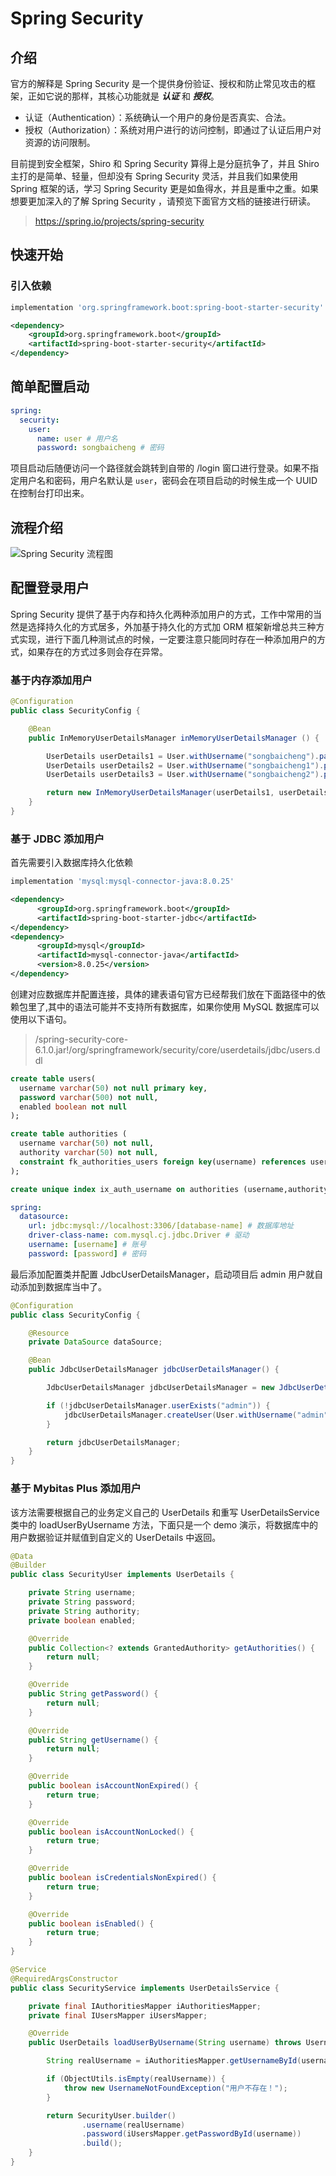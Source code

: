 # Spring Security
## 介绍
官方的解释是 Spring Security 是一个提供身份验证、授权和防止常见攻击的框架，正如它说的那样，其核心功能就是 **_认证_** 和 **_授权_**。

- 认证（Authentication）：系统确认一个用户的身份是否真实、合法。
- 授权（Authorization）：系统对用户进行的访问控制，即通过了认证后用户对资源的访问限制。

目前提到安全框架，Shiro 和 Spring Security 算得上是分庭抗争了，并且 Shiro 主打的是简单、轻量，但却没有 Spring Security 灵活，并且我们如果使用 Spring 框架的话，学习 Spring Security 更是如鱼得水，并且是重中之重。如果想要更加深入的了解 Spring Security ，请预览下面官方文档的链接进行研读。

> https://spring.io/projects/spring-security

## 快速开始
### 引入依赖
```gradle
implementation 'org.springframework.boot:spring-boot-starter-security'
```
```xml
<dependency>
    <groupId>org.springframework.boot</groupId>
    <artifactId>spring-boot-starter-security</artifactId>
</dependency>
```

## 简单配置启动

```yml
spring:
  security:
    user:
      name: user # 用户名
      password: songbaicheng # 密码
```

项目启动后随便访问一个路径就会跳转到自带的 /login 窗口进行登录。如果不指定用户名和密码，用户名默认是 ```user```，密码会在项目启动的时候生成一个 UUID 在控制台打印出来。


## 流程介绍

![Spring Security 流程图](/assets/images/study/backend/java/spring-boot/spring-security/spring-security-process.png "Spring Security 流程图")

## 配置登录用户
Spring Security 提供了基于内存和持久化两种添加用户的方式，工作中常用的当然是选择持久化的方式居多，外加基于持久化的方式加 ORM 框架新增总共三种方式实现，进行下面几种测试点的时候，一定要注意只能同时存在一种添加用户的方式，如果存在的方式过多则会存在异常。

### 基于内存添加用户

```java
@Configuration
public class SecurityConfig {

    @Bean
    public InMemoryUserDetailsManager inMemoryUserDetailsManager () {

        UserDetails userDetails1 = User.withUsername("songbaicheng").password("{noop}songbaicheng").roles("role1").build();
        UserDetails userDetails2 = User.withUsername("songbaicheng1").password("{noop}songbaicheng").roles("role2").build();
        UserDetails userDetails3 = User.withUsername("songbaicheng2").password("{noop}songbaicheng").roles("role3").build();

        return new InMemoryUserDetailsManager(userDetails1, userDetails2, userDetails3);
    }
}
```

### 基于 JDBC 添加用户
首先需要引入数据库持久化依赖
```gradle
implementation 'mysql:mysql-connector-java:8.0.25'
```

```xml
<dependency>
      <groupId>org.springframework.boot</groupId>
      <artifactId>spring-boot-starter-jdbc</artifactId>
</dependency>
<dependency>
      <groupId>mysql</groupId>
      <artifactId>mysql-connector-java</artifactId>
      <version>8.0.25</version>
</dependency>
```
创建对应数据库并配置连接，具体的建表语句官方已经帮我们放在下面路径中的依赖包里了,其中的语法可能并不支持所有数据库，如果你使用 MySQL 数据库可以使用以下语句。
> /spring-security-core-6.1.0.jar!/org/springframework/security/core/userdetails/jdbc/users.ddl

```sql
create table users(
  username varchar(50) not null primary key,
  password varchar(500) not null,
  enabled boolean not null
);

create table authorities (
  username varchar(50) not null,
  authority varchar(50) not null,
  constraint fk_authorities_users foreign key(username) references users(username)
);

create unique index ix_auth_username on authorities (username,authority);
```

```yml
spring:
  datasource:
    url: jdbc:mysql://localhost:3306/[database-name] # 数据库地址
    driver-class-name: com.mysql.cj.jdbc.Driver # 驱动
    username: [username] # 账号
    password: [password] # 密码
```
最后添加配置类并配置 JdbcUserDetailsManager，启动项目后 admin 用户就自动添加到数据库当中了。

```java
@Configuration
public class SecurityConfig {

    @Resource
    private DataSource dataSource;

    @Bean
    public JdbcUserDetailsManager jdbcUserDetailsManager() {

        JdbcUserDetailsManager jdbcUserDetailsManager = new JdbcUserDetailsManager(dataSource);

        if (!jdbcUserDetailsManager.userExists("admin")) {
            jdbcUserDetailsManager.createUser(User.withUsername("admin").password("{noop}songbaicheng").roles("role4").build());
        }

        return jdbcUserDetailsManager;
    }
}
```

### 基于 Mybitas Plus 添加用户
该方法需要根据自己的业务定义自己的 UserDetails 和重写 UserDetailsService 类中的 loadUserByUsername 方法，下面只是一个 demo 演示，将数据库中的用户数据验证并赋值到自定义的 UserDetails 中返回。

```java
@Data
@Builder
public class SecurityUser implements UserDetails {

    private String username;
    private String password;
    private String authority;
    private boolean enabled;

    @Override
    public Collection<? extends GrantedAuthority> getAuthorities() {
        return null;
    }

    @Override
    public String getPassword() {
        return null;
    }

    @Override
    public String getUsername() {
        return null;
    }

    @Override
    public boolean isAccountNonExpired() {
        return true;
    }

    @Override
    public boolean isAccountNonLocked() {
        return true;
    }

    @Override
    public boolean isCredentialsNonExpired() {
        return true;
    }

    @Override
    public boolean isEnabled() {
        return true;
    }
}
```


```java
@Service
@RequiredArgsConstructor
public class SecurityService implements UserDetailsService {

    private final IAuthoritiesMapper iAuthoritiesMapper;
    private final IUsersMapper iUsersMapper;

    @Override
    public UserDetails loadUserByUsername(String username) throws UsernameNotFoundException {

        String realUsername = iAuthoritiesMapper.getUsernameById(username);

        if (ObjectUtils.isEmpty(realUsername)) {
            throw new UsernameNotFoundException("用户不存在！");
        }

        return SecurityUser.builder()
                .username(realUsername)
                .password(iUsersMapper.getPasswordById(username))
                .build();
    }
}
```
